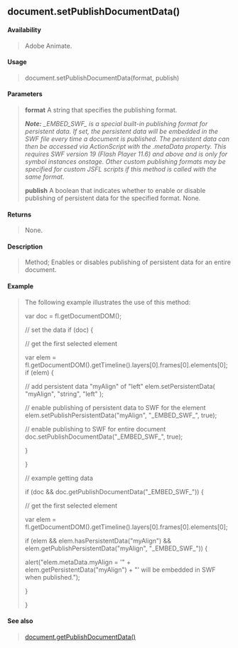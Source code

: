 ## document.setPublishDocumentData()

#### Availability

> Adobe Animate.

#### Usage

> document.setPublishDocumentData(format, publish)

#### Parameters

> **format** A string that specifies the publishing format.
>
> ***Note:** \_EMBED\_SWF\_ is a special built-in publishing format for persistent data. If set, the persistent data will be embedded in the SWF file every time a document is published. The persistent data can then be accessed via ActionScript with the .metaData property. This requires SWF version 19 (Flash Player 11.6) and above and is only for symbol instances onstage. Other custom publishing formats may be specified for custom JSFL scripts if this method is called with the same format.*
>
> **publish** A boolean that indicates whether to enable or disable publishing of persistent data for the specified format. None.

#### Returns

> None.

#### Description

> Method; Enables or disables publishing of persistent data for an entire document.

#### Example

> The following example illustrates the use of this method:
>
> var doc = fl.getDocumentDOM();
>
> // set the data if (doc) {
>
> // get the first selected element
>
> var elem = fl.getDocumentDOM().getTimeline().layers\[0\].frames\[0\].elements\[0\]; if (elem) {
>
> // add persistent data "myAlign" of "left" elem.setPersistentData( "myAlign", "string", "left" );
>
> // enable publishing of persistent data to SWF for the element elem.setPublishPersistentData("myAlign", "\_EMBED\_SWF\_", true);
>
> // enable publishing to SWF for entire document doc.setPublishDocumentData("\_EMBED\_SWF\_", true);
>
> }
>
> }
>
> // example getting data
>
> if (doc && doc.getPublishDocumentData("\_EMBED\_SWF\_")) {
>
> // get the first selected element
>
> var elem = fl.getDocumentDOM().getTimeline().layers\[0\].frames\[0\].elements\[0\];
>
> if (elem && elem.hasPersistentData("myAlign") && elem.getPublishPersistentData("myAlign", "\_EMBED\_SWF\_")) {
>
> alert("elem.metaData.myAlign = '" + elem.getPersistentData("myAlign") + "' will be embedded in SWF when published.");
>
> }
>
> }

#### See also

> [document.getPublishDocumentData()](#_bookmark212)
